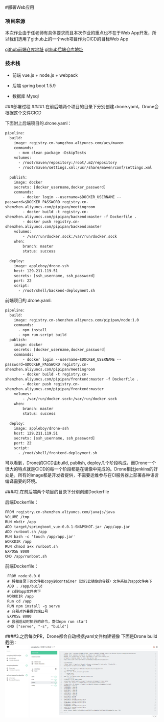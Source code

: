 #部署Web应用
### 项目来源
本次作业由于任老师有具体要求而且本次作业的重点也不在于Web App开发，所以我们选用了github上的一个web项目作为CICD的目标Web App

[github前端仓库地址](https://github.com/ssingularity/CICD-FrontEnd)
[github后端仓库地址](https://github.com/ssingularity/CICD-BackEnd)

### 技术栈
+ 前端  vue.js + node.js + webpack

+ 后端 spring boot 1.5.9

+ 数据库 Mysql

###部署过程
####1.在前后端两个项目的目录下分别创建.drone.yaml，Drone会根据这个文件CICD

下面附上后端项目的.drone.yaml：
```
pipeline:
  build: 
    image: registry.cn-hangzhou.aliyuncs.com/acs/maven
    commands:
      - mvn clean package -DskipTests
    volumes:
      - /root/maven/repository:/root/.m2/repository
      - /root/maven/settings.xml:/usr/share/maven/conf/settings.xml
  
  publish:
    image: docker
    secrets: [docker_username,docker_password]
    commands:
        - docker login --username=$DOCKER_USERNAME --password=$DOCKER_PASSWORD registry.cn-shenzhen.aliyuncs.com/pipipan/meetingroom
        - docker build -t registry.cn-shenzhen.aliyuncs.com/pipipan/backend:master -f Dockerfile .
        - docker push registry.cn-shenzhen.aliyuncs.com/pipipan/backend:master
    volumes:
        - /var/run/docker.sock:/var/run/docker.sock
    when:
        branch: master
        status: success

  deploy:
    image: appleboy/drone-ssh
    host: 129.211.119.51
    secrets: [ssh_username, ssh_password]
    port: 22
    script:
      - /root/shell/backend-deployment.sh
```

前端项目的.drone.yaml:
```
pipeline:
  build: 
    image: registry.cn-shenzhen.aliyuncs.com/pipipan/node:1.0
    commands:
      - npm install
      - npm run-script build
  publish:
    image: docker
    secrets: [docker_username,docker_password]
    commands:
        - docker login --username=$DOCKER_USERNAME --password=$DOCKER_PASSWORD registry.cn-shenzhen.aliyuncs.com/pipipan/meetingroom
        - docker build -t registry.cn-shenzhen.aliyuncs.com/pipipan/frontend:master -f Dockerfile .
        - docker push registry.cn-shenzhen.aliyuncs.com/pipipan/frontend:master
    volumes:
        - /var/run/docker.sock:/var/run/docker.sock
    when:
        branch: master
        status: success

  deploy:
    image: appleboy/drone-ssh
    host: 129.211.119.51
    secrets: [ssh_username, ssh_password]
    port: 22
    script:
      - /root/shell/frontend-deployment.sh
```

可以看到，Drone的CICD由build, publish, deploy几个阶段构成，而Drone一个很大的特点就是CICD的每一个阶段都是在镜像中完成的。Drone相比jenkins的好处是，所有的image都是开发者提供，不需要运维参与在CI服务器上部署各种语言编译需要的环境。

####2.在前后端两个项目的目录下分别创建Dockerfile

后端Dockerfile：
```
FROM registry.cn-shenzhen.aliyuncs.com/javajs/java
VOLUME /tmp
RUN mkdir /app
ADD target/springboot_vue-0.0.1-SNAPSHOT.jar /app/app.jar
ADD runboot.sh /app
RUN bash -c 'touch /app/app.jar'
WORKDIR /app
RUN chmod a+x runboot.sh
EXPOSE 8080
CMD /app/runboot.sh
```

前端Dockerfile：
```
 FROM node:8.0.0
 # 将根目录下的文件都copy到container（运行此镜像的容器）文件系统的app文件夹下
 ADD . /app/build
 # cd到app文件夹下
 WORKDIR /app
 Run cd /app
 RUN npm install -g serve
 # 容器对外暴露的端口号
 EXPOSE 8080
 # 容器启动时执行的命令，类似npm run start
 CMD ["serve", "-s", "build"]
```

####3.之后每次PR，Drone都会自动根据yaml文件构建镜像
下面是Drone build截图：
![Drone-build](./pics/snapshot5.jpg)
